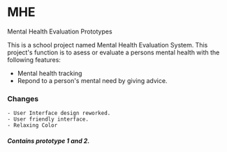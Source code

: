 # MHE
Mental Health Evaluation Prototypes

This is a school project named Mental Health Evaluation System. This project's function is to asess or evaluate a persons mental health with the following features:
  - Mental health tracking
  - Repond to a person's mental need by giving advice.
  
  ### Changes
    - User Interface design reworked.
    - User friendly interface.
    - Relaxing Color
    
 ##### Contains prototype 1 and 2.
